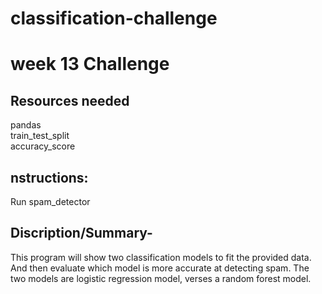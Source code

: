 # classification-challenge  

# week 13 Challenge  

## Resources needed
pandas  
train_test_split  
accuracy_score  

## nstructions:
Run spam_detector  

## Discription/Summary-
This program will show two classification models to fit the provided data.  And then evaluate which model is more accurate at detecting spam. The two models are logistic regression model, verses a random forest model.




